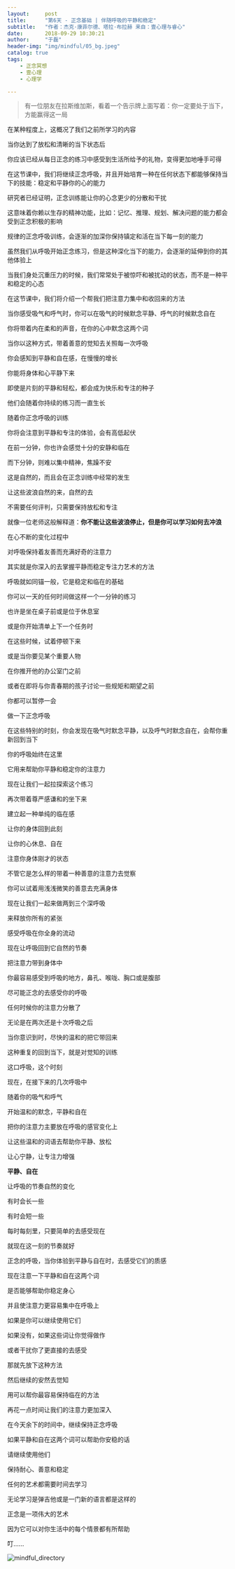 ```yaml
---
layout:     post
title:      "第6天 - 正念基础 | 伴随呼吸的平静和稳定"
subtitle:   "作者：杰克·康菲尔德、塔拉·布拉赫 来自：壹心理与睿心"
date:       2018-09-29 10:30:21
author:     "于磊"
header-img: "img/mindful/05_bg.jpeg"
catalog: true
tags:
    - 正念冥想
    - 壹心理
    - 心理学

---
```




> 有一位朋友在拉斯维加斯，看着一个告示牌上面写着：你一定要处于当下，方能赢得这一局

在某种程度上，这概况了我们之前所学习的内容

当你达到了放松和清晰的当下状态后

你应该已经从每日正念的练习中感受到生活所给予的礼物，变得更加地唾手可得

在这节课中，我们将继续正念呼吸，并且开始培育一种在任何状态下都能够保持当下的技能：稳定和平静你的心的能力

研究者已经证明，正念训练能让你的心念更少的分散和干扰

这意味着你赖以生存的精神功能，比如：记忆、推理、规划、解决问题的能力都会受到正念积极的影响

规律的正念呼吸训练，会逐渐的加深你保持镇定和活在当下每一刻的能力

虽然我们从呼吸开始正念练习，但是这种深化当下的能力，会逐渐的延伸到你的其他体验上

当我们身处沉重压力的时候，我们常常处于被惊吓和被扰动的状态，而不是一种平和稳定的心态

在这节课中，我们将介绍一个帮我们把注意力集中和收回来的方法

当你感受吸气和呼气时，你可以在吸气的时候默念平静、呼气的时候默念自在

你将带着内在柔和的声音，在你的心中默念这两个词

当你以这种方式，带着善意的觉知去关照每一次呼吸

你会感知到平静和自在感，在慢慢的增长

你能将身体和心平静下来

即使是片刻的平静和轻松，都会成为快乐和专注的种子

他们会随着你持续的练习而一直生长

随着你正念呼吸的训练

你将会注意到平静和专注的体验，会有高低起伏

在前一分钟，你也许会感觉十分的安静和临在

而下分钟，则难以集中精神，焦躁不安

这是自然的，而且会在正念训练中经常的发生

让这些波浪自然的来，自然的去

不需要任何评判，只需要保持放松和专注

就像一位老师这般解释道：**你不能让这些波浪停止，但是你可以学习如何去冲浪**

在心不断的变化过程中

对呼吸保持着友善而充满好奇的注意力

其实就是你深入的去掌握平静而稳定专注力艺术的方法

呼吸就如同锚一般，它是稳定和临在的基础

你可以一天的任何时间做这样一个一分钟的练习

也许是坐在桌子前或是位于休息室

或是你开始清单上下一个任务时

在这些时候，试着停顿下来

或是当你要见某个重要人物

在你推开他的办公室门之前

或者在即将与你青春期的孩子讨论一些规矩和期望之前

你都可以暂停一会

做一下正念呼吸

在这些特别的时刻，你会发现在吸气时默念平静，以及呼气时默念自在，会帮你重新回到当下

你的呼吸始终在这里

它用来帮助你平静和稳定你的注意力

现在让我们一起拉探索这个练习

再次带着尊严感谦和的坐下来

建立起一种单纯的临在感

让你的身体回到此刻

让你的心休息、自在

注意你身体刚才的状态

不管它是怎么样的带着一种善意的注意力去觉察

你可以试着用浅浅微笑的善意去充满身体

现在让我们一起来做两到三个深呼吸

来释放你所有的紧张

感受呼吸在你全身的流动

现在让呼吸回到它自然的节奏

把注意力带到身体中

你最容易感受到呼吸的地方，鼻孔、喉咙、胸口或是腹部

尽可能正念的去感受你的呼吸

任何时候你的注意力分散了

无论是在两次还是十次呼吸之后

当你意识到时，尽快的温和的把它带回来

这种重复的回到当下，就是对觉知的训练

这口呼吸，这个时刻

现在，在接下来的几次呼吸中

随着你的吸气和呼气

开始温和的默念，平静和自在

把你的注意力主要放在呼吸的感官变化上

让这些温和的词语去帮助你平静、放松

让心宁静，让专注力增强

**平静、自在**

让呼吸的节奏自然的变化

有时会长一些

有时会短一些

每时每刻里，只要简单的去感受现在

就现在这一刻的节奏就好

正念的呼吸，当你体验到平静与自在时，去感受它们的质感

现在注意一下平静和自在这两个词

是否能够帮助你稳定身心

并且使注意力更容易集中在呼吸上

如果是你可以继续使用它们

如果没有，如果这些词让你觉得做作

或者干扰你了更直接的去感受

那就先放下这种方法

然后继续的安然去觉知

用可以帮你最容易保持临在的方法

再花一点时间让我们的注意力更加深入

在今天余下的时间中，继续保持正念呼吸

如果平静和自在这两个词可以帮助你安稳的话

请继续使用他们

保持耐心、善意和稳定

任何的艺术都需要时间去学习

无论学习是弹吉他或是一门新的语言都是这样的

正念是一项伟大的艺术

因为它可以对你生活中的每个情景都有所帮助

叮......





![mindful_directory](/img/mindful/share.jpeg)









































